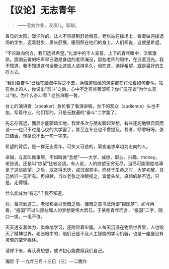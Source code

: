 # 【议论】无志青年

> ——写完作业，没事儿，聊聊。

春日的太阳，暖洋洋的，让人不禁感到舒适惬意。老张站在操场上，看着做完操退场的学生，迈着健步，眉头舒展，暖阳照在他们的身上。人们都说，这就是希望。

“不论路向何方，我们选择希望。”礼堂中的千人宣誓，上下的青年眼中，泛着激昂。震彻云霄的呼声早已激昂身边的老师淹没，那些老师的眼中，在泛着泪光。我不知道，我不知道这句话能让这些人坚持多久，但在这，选择希望，就是最好的生存方式。

“我们要奋斗”已经在脑海中挥之不去，满楼道班级的演讲都在讨论着如何奋斗。站在台上的人，你说出“奋斗”之后，心中不乏有些苦涩吧？你们又在谈“为什么奋斗”啦。为什么奋斗啊？老张冷眼一瞥。

台上的演讲者（speaker）急忙看了看演讲稿，台下的观众（audience）头也不抬，写着作业。他们写的，只是无数遍的“奋斗”二字罢了。

先志存高远，而后才能脚踏实地。我曾多次与朋友聊起梦想，有些还能勉强侃侃而谈——也只不过是心仪的大学罢了，甚至连专业也不曾提及。甚者，咿咿呀呀，张口结舌，愣是说不出一句一字来。

希望的背后，是一群无志青年。可笑又可悲的，事宜追求卓越为志向的人。

卓越，与其叫做事项，不如叫做“念想”——大学、成绩、职业、兴趣、money。老张说，还是叫“欲望”比较合适。有人说，人的欲望无穷无尽，当尽可能限度地满足了这些欲望，之后，或贪得无厌，或沉溺其中。而终于生命之时，大梦初醒，自己依旧一无所有。再卓越，当以老张之冷眼视之，皆低头矣。卓越的路不远，只是，走得慢。

什么能成为“有志”？我不知道。

对，每次到这二，老张都会以愤慨之情、慷慨之意书法所谓“报国梦”。如今再看，“报国”不过叫那些庸人的梦想更伟大而已。于某些青年而言，“报国”二字，随口一提，一毛不值。

天天透支着体力，卖命地学习，还附带着牢骚。人每天沉浸在物质世界里，人也毁灭了精神世界。老张眼中的，他们已是不及人工智能的学习机器，也是一座座没有灵魂的空壳躯体。

请停下来，再认真想想，或许初心能救赎我们自己。

瀚哲 于 一九年三月十三日（三）一二晚作
